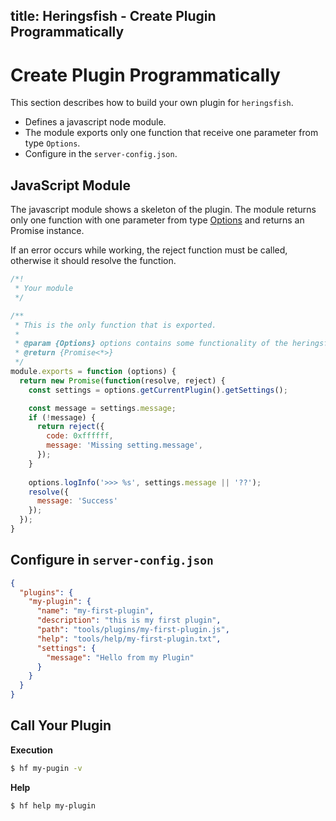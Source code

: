 title: Heringsfish - Create Plugin Programmatically
---

# Create Plugin Programmatically

This section describes how to build your own plugin for `heringsfish`.

* Defines a javascript node module.
* The module exports only one function that receive one parameter from type `Options`.
* Configure in the `server-config.json`.

## JavaScript Module

The javascript module shows a skeleton of the plugin. The module returns only one
function with one parameter from type [Options](api/class-options.html) and returns
an Promise instance.

If an error occurs while working, the reject function must be called, otherwise
it should resolve the function.

```js
/*!
 * Your module
 */

/**
 * This is the only function that is exported.
 * 
 * @param {Options} options contains some functionality of the heringsfish
 * @return {Promise<*>}
 */
module.exports = function (options) {
  return new Promise(function(resolve, reject) {
    const settings = options.getCurrentPlugin().getSettings();

    const message = settings.message;
    if (!message) {
      return reject({
        code: 0xffffff,
        message: 'Missing setting.message',
      });  
    }
    
    options.logInfo('>>> %s', settings.message || '??');
    resolve({
      message: 'Success'
    });
  });
}
```

## Configure in `server-config.json`

```json
{
  "plugins": {
    "my-plugin": {
      "name": "my-first-plugin",
      "description": "this is my first plugin",
      "path": "tools/plugins/my-first-plugin.js",
      "help": "tools/help/my-first-plugin.txt",
      "settings": {
        "message": "Hello from my Plugin"
      }
    }
  }
}
```

## Call Your Plugin

**Execution**

```bash
$ hf my-pugin -v
```

**Help**

```bash
$ hf help my-plugin
```
